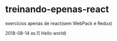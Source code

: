 # treinando-epenas-react
exercícios apenas de react(sem WebPack e Redux)

2018-08-14 ex.1( Hello world)